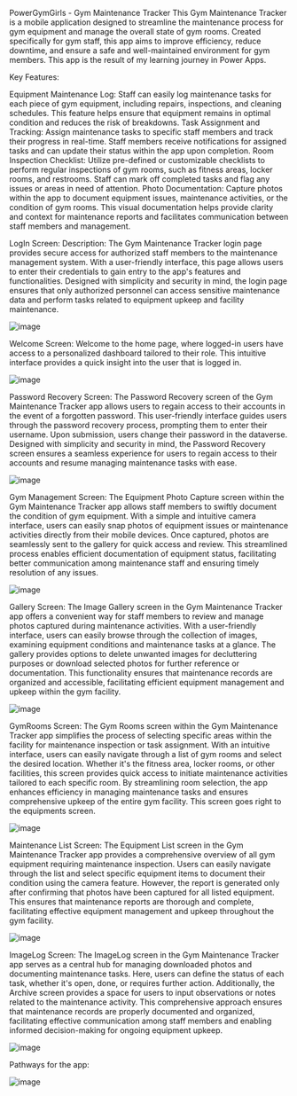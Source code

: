 PowerGymGirls - Gym Maintenance Tracker 
This Gym Maintenance Tracker is a mobile application designed to streamline the maintenance process for gym equipment and manage the overall state of gym rooms. Created specifically for gym staff, this app aims to improve efficiency, reduce downtime, and ensure a safe and well-maintained environment for gym members. This app is the result of my learning journey in Power Apps. 

Key Features:

Equipment Maintenance Log: Staff can easily log maintenance tasks for each piece of gym equipment, including repairs, inspections, and cleaning schedules. This feature helps ensure that equipment remains in optimal condition and reduces the risk of breakdowns.
Task Assignment and Tracking: Assign maintenance tasks to specific staff members and track their progress in real-time. Staff members receive notifications for assigned tasks and can update their status within the app upon completion. 
Room Inspection Checklist: Utilize pre-defined or customizable checklists to perform regular inspections of gym rooms, such as fitness areas, locker rooms, and restrooms. Staff can mark off completed tasks and flag any issues or areas in need of attention.
Photo Documentation: Capture photos within the app to document equipment issues, maintenance activities, or the condition of gym rooms. This visual documentation helps provide clarity and context for maintenance reports and facilitates communication between staff members and management.

LogIn Screen: 
Description:
The Gym Maintenance Tracker login page provides secure access for authorized staff members to the maintenance management system. With a user-friendly interface, this page allows users to enter their credentials to gain entry to the app's features and functionalities. Designed with simplicity and security in mind, the login page ensures that only authorized personnel can access sensitive maintenance data and perform tasks related to equipment upkeep and facility maintenance.


![image](https://github.com/Ana-Ferre/Portfolio/assets/161728944/7a173ec0-aafa-4393-8403-653ae04ae017)

Welcome Screen:
Welcome to the home page, where logged-in users have access to a personalized dashboard tailored to their role. This intuitive interface provides a quick insight into the user that is logged in.


![image](https://github.com/Ana-Ferre/Portfolio/assets/161728944/84e58889-c909-44ed-97a7-d4a72beb128a)

Password Recovery Screen:
The Password Recovery screen of the Gym Maintenance Tracker app allows users to regain access to their accounts in the event of a forgotten password. This user-friendly interface guides users through the password recovery process, prompting them to enter their username. Upon submission, users change their password in the dataverse. Designed with simplicity and security in mind, the Password Recovery screen ensures a seamless experience for users to regain access to their accounts and resume managing maintenance tasks with ease.


![image](https://github.com/Ana-Ferre/Portfolio/assets/161728944/55aa400e-2a4e-40f8-8c9c-8557fb51d147)

Gym Management Screen:
The Equipment Photo Capture screen within the Gym Maintenance Tracker app allows staff members to swiftly document the condition of gym equipment. With a simple and intuitive camera interface, users can easily snap photos of equipment issues or maintenance activities directly from their mobile devices. Once captured, photos are seamlessly sent to the gallery for quick access and review. This streamlined process enables efficient documentation of equipment status, facilitating better communication among maintenance staff and ensuring timely resolution of any issues.

![image](https://github.com/Ana-Ferre/Portfolio/assets/161728944/b13999fb-3b82-4a8e-872f-5853be3704ed)

Gallery Screen:
The Image Gallery screen in the Gym Maintenance Tracker app offers a convenient way for staff members to review and manage photos captured during maintenance activities. With a user-friendly interface, users can easily browse through the collection of images, examining equipment conditions and maintenance tasks at a glance. The gallery provides options to delete unwanted images for decluttering purposes or download selected photos for further reference or documentation. This functionality ensures that maintenance records are organized and accessible, facilitating efficient equipment management and upkeep within the gym facility.

![image](https://github.com/Ana-Ferre/Portfolio/assets/161728944/6b095668-baf5-490f-8a7f-7223f29edac4)

GymRooms Screen:
The Gym Rooms screen within the Gym Maintenance Tracker app simplifies the process of selecting specific areas within the facility for maintenance inspection or task assignment. With an intuitive interface, users can easily navigate through a list of gym rooms and select the desired location. Whether it's the fitness area, locker rooms, or other facilities, this screen provides quick access to initiate maintenance activities tailored to each specific room. By streamlining room selection, the app enhances efficiency in managing maintenance tasks and ensures comprehensive upkeep of the entire gym facility. This screen goes right to the equipments screen.


![image](https://github.com/Ana-Ferre/Portfolio/assets/161728944/d16961d7-1c94-476d-aa8b-ad9f03775c2f)

Maintenance List Screen: 
The Equipment List screen in the Gym Maintenance Tracker app provides a comprehensive overview of all gym equipment requiring maintenance inspection. Users can easily navigate through the list and select specific equipment items to document their condition using the camera feature. However, the report is generated only after confirming that photos have been captured for all listed equipment. This ensures that maintenance reports are thorough and complete, facilitating effective equipment management and upkeep throughout the gym facility.

![image](https://github.com/Ana-Ferre/Portfolio/assets/161728944/c8165207-cd96-4dc0-bf1d-962c73c38c65)

ImageLog Screen: 
The ImageLog screen in the Gym Maintenance Tracker app serves as a central hub for managing downloaded photos and documenting maintenance tasks. Here, users can define the status of each task, whether it's open, done, or requires further action. Additionally, the Archive screen provides a space for users to input observations or notes related to the maintenance activity. This comprehensive approach ensures that maintenance records are properly documented and organized, facilitating effective communication among staff members and enabling informed decision-making for ongoing equipment upkeep.


![image](https://github.com/Ana-Ferre/Portfolio/assets/161728944/7bbd5fe3-6971-4780-b398-4620e1c4185e)


Pathways for the app:


![image](https://github.com/Ana-Ferre/Portfolio/assets/161728944/66db84ed-c898-484b-80bf-d74c521bdf4f)



